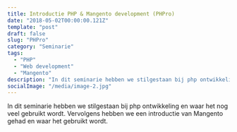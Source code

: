 ```yaml
---
title: Introductie PHP & Mangento development (PHPro)
date: "2018-05-02T00:00:00.121Z"
template: "post"
draft: false
slug: "PHPro"
category: "Seminarie"
tags:
  - "PHP"
  - "Web development"
  - "Mangento"
description: "In dit seminarie hebben we stilgestaan bij php ontwikkeling en waar het nog veel gebruikt wordt ..."
socialImage: "/media/image-2.jpg"
---
```


<!-- ![Ida](/media/portfolio/ida.png) -->

In dit seminarie hebben we stilgestaan bij php ontwikkeling en waar het nog veel gebruikt wordt. Vervolgens hebben we een introductie van Mangento gehad en waar het gebruikt wordt.
